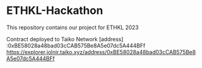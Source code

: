# ETHKL-Hackathon
This repository contains our project for ETHKL 2023


Contract deployed to Taiko Network [address] :0xBE58028a48bad03cCAB575Be8A5e07dc5A444BFf
https://explorer.jolnir.taiko.xyz/address/0xBE58028a48bad03cCAB575Be8A5e07dc5A444BFf
